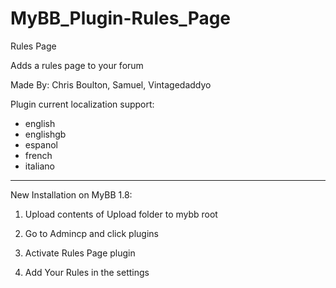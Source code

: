 # MyBB_Plugin-Rules_Page

Rules Page

Adds a rules page to your forum

Made By: Chris Boulton, Samuel, Vintagedaddyo

Plugin current localization support:

- english
- englishgb
- espanol
- french
- italiano
_______________________________________________

New Installation on MyBB 1.8:

1. Upload contents of Upload folder to mybb root

2. Go to Admincp and click plugins

3. Activate Rules Page plugin

4. Add Your Rules in the settings
